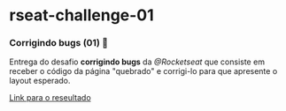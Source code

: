 # rseat-challenge-01

### Corrigindo bugs (01) **👀**

Entrega do desafio **corrigindo bugs** da *@Rocketseat* que consiste em receber o código da página "quebrado" e corrigi-lo para que apresente o layout esperado.

[Link para o reseultado](https://dam450.dev/rseat-challenge-01/)


